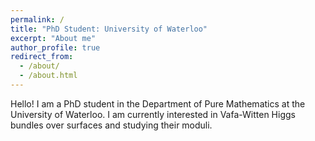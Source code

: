 ```yaml
---
permalink: /
title: "PhD Student: University of Waterloo"
excerpt: "About me"
author_profile: true
redirect_from: 
  - /about/
  - /about.html
---
```

Hello! I am a PhD student in the Department of Pure Mathematics at the University of Waterloo. I am currently interested in Vafa-Witten Higgs bundles over surfaces and studying their moduli.



